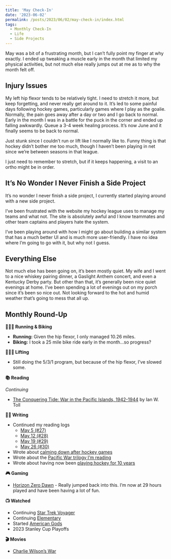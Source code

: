 ```yaml
---
title: 'May Check-In'
date: '2023-06-02'
permalink: /posts/2023/06/02/may-check-in/index.html
tags:
  - Monthly Check-In
  - Life
  - Side Projects
---
```


May was a bit of a frustrating month, but I can’t fully point my finger at why exactly. I ended up tweaking a muscle early in the month that limited my physical activities, but not much else really jumps out at me as to why the month felt off.
<!-- excerpt -->

## Injury Issues

My left hip flexor tends to be relatively tight. I need to stretch it more, but keep forgetting, and never really get around to it. It’s led to some painful days following hockey games, particularly games where I play as the goalie. Normally, the pain goes away after a day or two and I go back to normal. Early in the month I was in a battle for the puck in the corner and ended up falling awkwardly. Queue a 3-4 week healing process. It’s now June and it finally seems to be back to normal.

Just stunk since I couldn’t run or lift like I normally like to. Funny thing is that hockey didn’t bother me too much, though I haven’t been playing in net since we’re between seasons in that league.

I just need to remember to stretch, but if it keeps happening, a visit to an ortho might be in order.

## It’s No Wonder I Never Finish a Side Project

It’s no wonder I never finish a side project, I currently started playing around with a new side project.

I’ve been frustrated with the website my hockey league uses to manage my teams and what not. The site is absolutely awful and I know teammates and other team captains and players hate the system.

I’ve been playing around with how I might go about building a similar system that has a much better UI and is much more user-friendly. I have no idea where I’m going to go with it, but why not I guess.

## Everything Else

Not much else has been going on, it’s been mostly quiet. My wife and I went to a nice whiskey pairing dinner, a Gaslight Anthem concert, and even a Kentucky Derby party. But other than that, it’s generally been nice quiet evenings at home. I’ve been spending a lot of evenings out on my porch since it’s been so nice out. Not looking forward to the hot and humid weather that’s going to mess that all up.

## Monthly Round-Up

**🏃🏼‍♂️ Running & Biking**

- **Running:** Given the hip flexor, I only managed 10.26 miles.
- **Biking:** I took a 25 mile bike ride early in the month...so progress?

**🏋🏼‍♂️ Lifting**

- Still doing the 5/3/1 program, but because of the hip flexor, I’ve slowed some.

**📚 Reading**

*Continuing*
- [The Conquering Tide: War in the Pacific Islands, 1942-1944](https://bookshop.org/p/books/the-conquering-tide-war-in-the-pacific-islands-1942-1944-ian-w-toll/8758811?ean=9780393353204) by Ian W. Toll

**✍🏻 Writing**

- Continued my reading logs
	- [May 5 (#27)](https://kpwags.com/reading-log/27)
	- [May 12 (#28)](https://kpwags.com/reading-log/28)
	- [May 19 (#29)](https://kpwags.com/reading-log/29)
	- [May 26 (#30)](https://kpwags.com/reading-log/30)
- Wrote about [calming down after hockey games](https://kpwags.com/posts/2023/05/05/calming-down-after-hockey)
- Wrote about the [Pacific War trilogy I’m reading](https://kpwags.com/posts/2023/05/21/ian-w-tolls-pacific-war-trilogy)
- Wrote about having now been [playing hockey for 10 years](https://kpwags.com/posts/2023/05/26/10-years-of-playing-hockey)

**🎮 Gaming**

- [Horizon Zero Dawn](https://www.playstation.com/en-us/games/horizon-zero-dawn/) - Really jumped back into this. I’m now at 29 hours played and have been having a lot of fun.

**📺 Watched**

- Continuing [Star Trek Voyager](https://www.imdb.com/title/tt0112178/)
- Continuing [Elementary](https://www.imdb.com/title/tt2191671/)
- Started [American Gods](https://www.imdb.com/title/tt1898069/?ref_=fn_al_tt_1)
- 2023 Stanley Cup Playoffs

**🎬 Movies**

- [Charlie Wilson’s War](https://www.imdb.com/title/tt0472062/)
